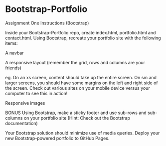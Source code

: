 # Bootstrap-Portfolio

Assignment One Instructions (Bootstrap)


Inside your Bootstrap-Portfolio repo, create index.html, portfolio.html and contact.html.
Using Bootstrap, recreate your portfolio site with the following items:



A navbar

A responsive layout (remember the grid, rows and columns are your friends)


eg. On an xs screen, content should take up the entire screen. On sm and larger screens, you should have some margins on the left and right side of the screen. Check out various sites on your mobile device versus your computer to see this in action!


Responsive images


BONUS
   Using Bootstrap, make a sticky footer and use sub-rows and sub-columns on your portfolio site (Hint: Check out the Bootstrap documentation)


Your Bootstrap solution should minimize use of media queries.
Deploy your new Bootstrap-powered portfolio to GitHub Pages.